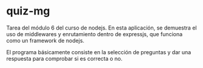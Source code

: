 # quiz-mg
Tarea del módulo 6 del curso de nodejs. En esta aplicación, se demuestra el uso de middlewares y enrutamiento dentro de expressjs, que funciona como un framework de nodejs. 

El programa básicamente consiste en la selección de preguntas y dar una respuesta para comprobar si es correcta o no.

